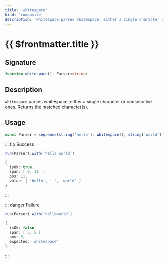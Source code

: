 ```yaml
---
title: 'whitespace'
kind: 'composite'
description: 'whitespace parses whitespace, either a single character or consecutive ones. Returns the matched character(s).'
---
```


# {{ $frontmatter.title }} <Composite />

## Signature

```ts
function whitespace(): Parser<string>
```

## Description

`whitespace` parses whitespace, either a single character or consecutive ones. Returns the matched character(s).

## Usage

```ts
const Parser = sequence(string('hello'), whitespace(), string('world'))
```

::: tip Success
```ts
run(Parser).with('hello world')

{
  isOk: true,
  span: [ 0, 11 ],
  pos: 11,
  value: [ 'hello', ' ', 'world' ]
}
```
:::

::: danger Failure
```ts
run(Parser).with('helloworld')

{
  isOk: false,
  span: [ 5, 5 ],
  pos: 5,
  expected: 'whitespace'
}
```
:::
